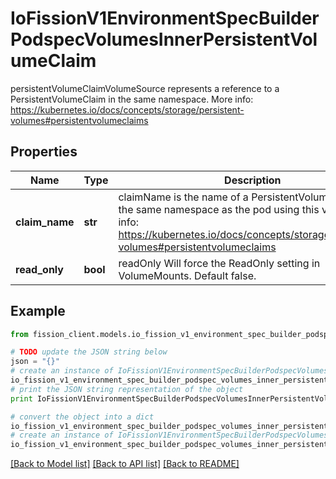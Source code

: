 # IoFissionV1EnvironmentSpecBuilderPodspecVolumesInnerPersistentVolumeClaim

persistentVolumeClaimVolumeSource represents a reference to a PersistentVolumeClaim in the same namespace. More info: https://kubernetes.io/docs/concepts/storage/persistent-volumes#persistentvolumeclaims

## Properties

Name | Type | Description | Notes
------------ | ------------- | ------------- | -------------
**claim_name** | **str** | claimName is the name of a PersistentVolumeClaim in the same namespace as the pod using this volume. More info: https://kubernetes.io/docs/concepts/storage/persistent-volumes#persistentvolumeclaims | 
**read_only** | **bool** | readOnly Will force the ReadOnly setting in VolumeMounts. Default false. | [optional] 

## Example

```python
from fission_client.models.io_fission_v1_environment_spec_builder_podspec_volumes_inner_persistent_volume_claim import IoFissionV1EnvironmentSpecBuilderPodspecVolumesInnerPersistentVolumeClaim

# TODO update the JSON string below
json = "{}"
# create an instance of IoFissionV1EnvironmentSpecBuilderPodspecVolumesInnerPersistentVolumeClaim from a JSON string
io_fission_v1_environment_spec_builder_podspec_volumes_inner_persistent_volume_claim_instance = IoFissionV1EnvironmentSpecBuilderPodspecVolumesInnerPersistentVolumeClaim.from_json(json)
# print the JSON string representation of the object
print IoFissionV1EnvironmentSpecBuilderPodspecVolumesInnerPersistentVolumeClaim.to_json()

# convert the object into a dict
io_fission_v1_environment_spec_builder_podspec_volumes_inner_persistent_volume_claim_dict = io_fission_v1_environment_spec_builder_podspec_volumes_inner_persistent_volume_claim_instance.to_dict()
# create an instance of IoFissionV1EnvironmentSpecBuilderPodspecVolumesInnerPersistentVolumeClaim from a dict
io_fission_v1_environment_spec_builder_podspec_volumes_inner_persistent_volume_claim_form_dict = io_fission_v1_environment_spec_builder_podspec_volumes_inner_persistent_volume_claim.from_dict(io_fission_v1_environment_spec_builder_podspec_volumes_inner_persistent_volume_claim_dict)
```
[[Back to Model list]](../README.md#documentation-for-models) [[Back to API list]](../README.md#documentation-for-api-endpoints) [[Back to README]](../README.md)


